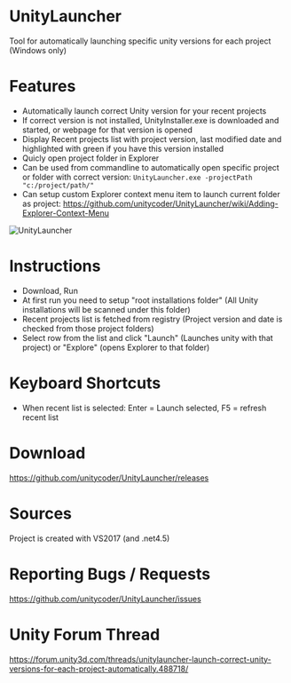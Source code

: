 # UnityLauncher

Tool for automatically launching specific unity versions for each project (Windows only)

# Features
- Automatically launch correct Unity version for your recent projects
- If correct version is not installed, UnityInstaller.exe is downloaded and started, or webpage for that version is opened
- Display Recent projects list with project version, last modified date and highlighted with green if you have this version installed
- Quicly open project folder in Explorer
- Can be used from commandline to automatically open specific project or folder with correct version: 
`UnityLauncher.exe -projectPath "c:/project/path/"`
- Can setup custom Explorer context menu item to launch current folder as project: https://github.com/unitycoder/UnityLauncher/wiki/Adding-Explorer-Context-Menu

![UnityLauncher](https://user-images.githubusercontent.com/5438317/29217186-8b059f5c-7ee3-11e7-9cd4-0280e4b78dc4.jpg "UnityLauncher")

# Instructions
- Download, Run
- At first run you need to setup "root installations folder" (All Unity installations will be scanned under this folder)
- Recent projects list is fetched from registry (Project version and date is checked from those project folders)
- Select row from the list and click "Launch" (Launches unity with that project) or "Explore" (opens Explorer to that folder)

# Keyboard Shortcuts
- When recent list is selected: Enter = Launch selected, F5 = refresh recent list

# Download
https://github.com/unitycoder/UnityLauncher/releases

# Sources
Project is created with VS2017 (and .net4.5)

# Reporting Bugs / Requests
https://github.com/unitycoder/UnityLauncher/issues


# Unity Forum Thread
https://forum.unity3d.com/threads/unitylauncher-launch-correct-unity-versions-for-each-project-automatically.488718/
